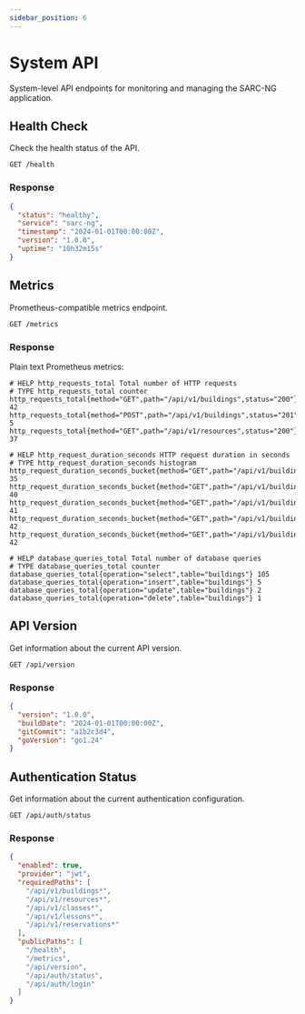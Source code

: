 ```yaml
---
sidebar_position: 6
---
```


# System API

System-level API endpoints for monitoring and managing the SARC-NG application.

## Health Check

Check the health status of the API.

```http
GET /health
```

### Response

```json
{
  "status": "healthy",
  "service": "sarc-ng",
  "timestamp": "2024-01-01T00:00:00Z",
  "version": "1.0.0",
  "uptime": "10h32m15s"
}
```

## Metrics

Prometheus-compatible metrics endpoint.

```http
GET /metrics
```

### Response

Plain text Prometheus metrics:

```
# HELP http_requests_total Total number of HTTP requests
# TYPE http_requests_total counter
http_requests_total{method="GET",path="/api/v1/buildings",status="200"} 42
http_requests_total{method="POST",path="/api/v1/buildings",status="201"} 5
http_requests_total{method="GET",path="/api/v1/resources",status="200"} 37

# HELP http_request_duration_seconds HTTP request duration in seconds
# TYPE http_request_duration_seconds histogram
http_request_duration_seconds_bucket{method="GET",path="/api/v1/buildings",le="0.1"} 35
http_request_duration_seconds_bucket{method="GET",path="/api/v1/buildings",le="0.5"} 40
http_request_duration_seconds_bucket{method="GET",path="/api/v1/buildings",le="1"} 41
http_request_duration_seconds_bucket{method="GET",path="/api/v1/buildings",le="5"} 42
http_request_duration_seconds_bucket{method="GET",path="/api/v1/buildings",le="+Inf"} 42

# HELP database_queries_total Total number of database queries
# TYPE database_queries_total counter
database_queries_total{operation="select",table="buildings"} 105
database_queries_total{operation="insert",table="buildings"} 5
database_queries_total{operation="update",table="buildings"} 2
database_queries_total{operation="delete",table="buildings"} 1
```

## API Version

Get information about the current API version.

```http
GET /api/version
```

### Response

```json
{
  "version": "1.0.0",
  "buildDate": "2024-01-01T00:00:00Z",
  "gitCommit": "a1b2c3d4",
  "goVersion": "go1.24"
}
```

## Authentication Status

Get information about the current authentication configuration.

```http
GET /api/auth/status
```

### Response

```json
{
  "enabled": true,
  "provider": "jwt",
  "requiredPaths": [
    "/api/v1/buildings*",
    "/api/v1/resources*",
    "/api/v1/classes*",
    "/api/v1/lessons*",
    "/api/v1/reservations*"
  ],
  "publicPaths": [
    "/health",
    "/metrics",
    "/api/version",
    "/api/auth/status",
    "/api/auth/login"
  ]
}
```
